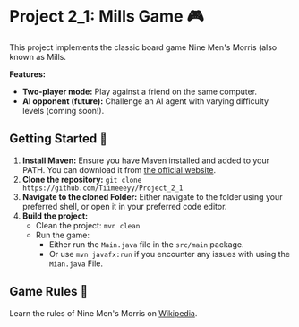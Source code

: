 # Project 2_1: Mills Game 🎮

This project implements the classic board game Nine Men's Morris (also known as Mills. 

**Features:**

* **Two-player mode:**  Play against a friend on the same computer.
* **AI opponent (future):**  Challenge an AI agent with varying difficulty levels (coming soon!).

## Getting Started 🚀

1. **Install Maven:** Ensure you have Maven installed and added to your PATH. You can download it from [the official website](https://maven.apache.org/download.cgi).
2. **Clone the repository:**  `git clone https://github.com/Tiimeeeyy/Project_2_1`
3. **Navigate to the cloned Folder:** Either navigate to the folder using your preferred shell, or open it in your preferred code editor.
4. **Build the project:**
    *  Clean the project: `mvn clean`
    *  Run the game: 
        *  Either run the `Main.java` file in the `src/main` package.
        *  Or use `mvn javafx:run` if you encounter any issues with using the `Mian.java` File.

## Game Rules 📜

Learn the rules of Nine Men's Morris on [Wikipedia](https://en.wikipedia.org/wiki/Nine_men's_morris#Rules).

